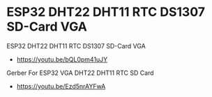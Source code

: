 # ESP32 DHT22 DHT11 RTC DS1307 SD-Card VGA

ESP32 DHT22 DHT11 RTC DS1307 SD-Card VGA
- https://youtu.be/bQL0pm41uJY
 
Gerber For ESP32 VGA  DHT22 DHT11 RTC SD Card
- https://youtu.be/Ezd5nrAYFwA
